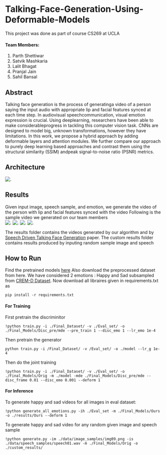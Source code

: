 # Talking-Face-Generation-Using-Deformable-Models
This project was done as part of course CS269 at UCLA
#### Team Members:
1) Parth Shettiwar
2) Satvik Mashkaria
3) Lalit Bhagat
4) Pranjal Jain
5) Sahil Bansal

## Abstract
Talking face generation is the process of generatinga video of a person saying the input audio with appropriate lip and 
facial features synced at each time step. In audiovisual speechcommunication, visual emotion expression is crucial. 
Using deeplearning, researchers have been able to make considerableprogress in tackling this computer vision task. 
CNNs are designed to model big, unknown transformations, however they have limitations. In this work, we propose a hybrid approach by 
adding deformable layers and attention modules. We further compare our approach to purely deep learning based approaches and contrast them 
using the structural similarity (SSIM) andpeak signal-to-noise ratio (PSNR) metrics. 

## Architecture
![.](https://github.com/parth-shettiwar/Talking-Face-Generation-Using-Deformable-Models/blob/main/Diagram/diagram.png)

## Results
Given input image, speech sample, and emotion, we generate the video of the person with lip and facial features synced with the video
Following is the sample video we generated on our team members  
![.](https://github.com/parth-shettiwar/Talking-Face-Generation-Using-Deformable-Models/blob/main/Diagram/1HAP_generated.mp4_.gif)
![.](https://github.com/parth-shettiwar/Talking-Face-Generation-Using-Deformable-Models/blob/main/Diagram/2HAP_generated.mp4_.gif)
![.](https://github.com/parth-shettiwar/Talking-Face-Generation-Using-Deformable-Models/blob/main/Diagram/HAP_generated.mp4_.gif)
![.](https://github.com/parth-shettiwar/Talking-Face-Generation-Using-Deformable-Models/blob/main/Diagram/3HAP_generated.mp4_.gif)

The results folder contains the videos generated by our algorithm and by [Speech Driven Talking Face Generation](https://arxiv.org/pdf/2008.03592.pdf) paper. The custom results folder contains results produced by inputing random sample image and speech

## How to Run
Find the pretrained models [here](https://drive.google.com/drive/folders/1wjqLrdf82E-qv6CXcwk9fC_dVnEP6PLN?usp=sharing)
Also download the preprocessed dataset from here. We have considered 2 emotions : Happy and Sad subsampled from [CREM-D Dataset](https://github.com/CheyneyComputerScience/CREMA-D). 
Now download all libraires given in requirements.txt as 
```
pip install -r requirements.txt

```
#### For Training
First pretrain the discriminitor

```
!python train.py -i ./Final_Dataset/ -v ./Eval_set/ -o ./Final_Models/Disc_pre/mde --pre_train 1 --disc_emo 1 --lr_emo 1e-4
```
Then pretrain the generator 
```
python train.py -i /Final_Dataset/ -v /Eval_set/ -o ./model --lr_g 1e-4
```
Then do the joint training
```
!python train.py -i ./Final_Dataset/ -v ./Eval_set/ -o ./Final_Models/Orig -m ./model -mde ./Final_Models/Disc_pre/mde --disc_frame 0.01 --disc_emo 0.001 --deform 1

```

#### For Inference
To generate happy and sad videos for all images in eval dataset:
```
!python generate_all_emotions.py -ih ./Eval_set -m ./Final_Models/Ours -o ./results/Ours --deform 1
```
To generate happy and sad video for any random given image and speech sample
```
!python generate.py -im ./data/image_samples/img09.png -is ./data/speech_samples/speech01.wav -m ./Final_Models/Orig -o ./custom_results/
```




